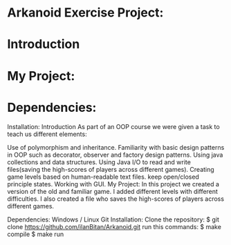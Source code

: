 # Arkanoid Exercise Project:
# Introduction
# My Project:
# Dependencies:
Installation:
Introduction
As part of an OOP course we were given a task to teach us different elements:

Use of polymorphism and inheritance.
Familiarity with basic design patterns in OOP such as decorator, observer and factory design patterns.
Using java collections and data structures.
Using Java I/O to read and write files(saving the high-scores of players across different games).
Creating game levels based on human-readable text files.
keep open/closed principle states.
Working with GUI.
My Project:
In this project we created a version of the old and familiar game. I added different levels with different difficulties. I also created a file who saves the high-scores of players across different games.

Dependencies:
Windows / Linux
Git
Installation:
Clone the repository:
$ git clone https://github.com/ilanBitan/Arkanoid.git
run this commands:
$ make compile
$ make run
